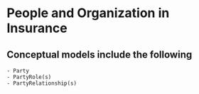 
# People and Organization in Insurance

## Conceptual models include the following
    - Party
    - PartyRole(s)
    - PartyRelationship(s)